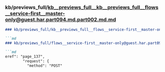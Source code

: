 ### kb/previews_full/kb__previews_full__kb__previews_full__flows__service-first__master-only@guest.har.part094.md.part002.md.md

```md
### kb/previews_full/kb__previews_full__flows__service-first__master-only@guest.har.part094.md.part002.md

```md
### kb/previews_full/flows__service-first__master-only@guest.har.part094.md (part 002)

```md
eref": "page_137",
        "request": {
          "method": "POST"
```

```

```

```
